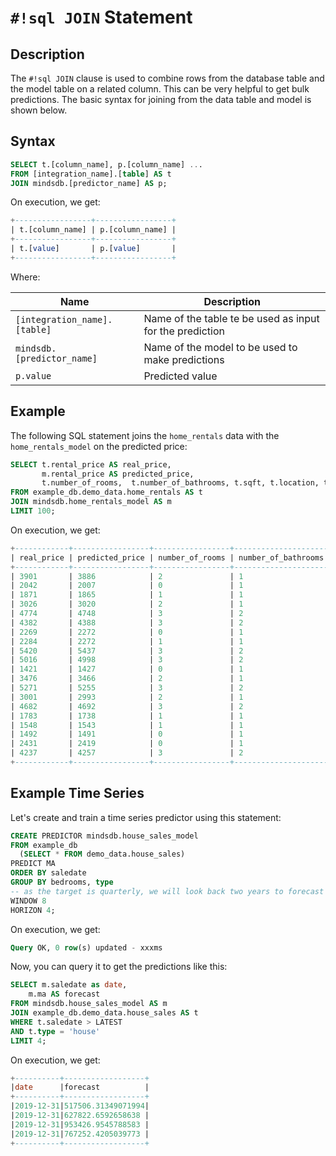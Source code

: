 # `#!sql JOIN` Statement

## Description

The `#!sql JOIN` clause is used to combine rows from the database table and the model table on a related column. This can be very helpful to get bulk predictions. The basic syntax for joining from the data table and model is shown below.

## Syntax

```sql
SELECT t.[column_name], p.[column_name] ...
FROM [integration_name].[table] AS t
JOIN mindsdb.[predictor_name] AS p;
```

On execution, we get:

```sql
+-----------------+-----------------+
| t.[column_name] | p.[column_name] |
+-----------------+-----------------+
| t.[value]       | p.[value]       |
+-----------------+-----------------+
```

Where:

| Name                                | Description                                              |
| ----------------------------------- | -------------------------------------------------------- |
| `[integration_name].[table]`        | Name of the table te be used as input for the prediction |
| `mindsdb.[predictor_name]`          | Name of the model to be used to make predictions         |
| `p.value`                           | Predicted value                                          |

## Example

The following SQL statement joins the `home_rentals` data with the `home_rentals_model` on the predicted price:

```sql
SELECT t.rental_price AS real_price, 
       m.rental_price AS predicted_price,
       t.number_of_rooms,  t.number_of_bathrooms, t.sqft, t.location, t.days_on_market 
FROM example_db.demo_data.home_rentals AS t 
JOIN mindsdb.home_rentals_model AS m 
LIMIT 100;
```

On execution, we get:

```sql
+------------+-----------------+-----------------+---------------------+------+----------+----------------+
| real_price | predicted_price | number_of_rooms | number_of_bathrooms | sqft | location | days_on_market |
+------------+-----------------+-----------------+---------------------+------+----------+----------------+
| 3901       | 3886            | 2               | 1                   | 917  | great    | 13             |
| 2042       | 2007            | 0               | 1                   | 194  | great    | 10             |
| 1871       | 1865            | 1               | 1                   | 543  | poor     | 18             |
| 3026       | 3020            | 2               | 1                   | 503  | good     | 10             |
| 4774       | 4748            | 3               | 2                   | 1066 | good     | 13             |
| 4382       | 4388            | 3               | 2                   | 816  | poor     | 25             |
| 2269       | 2272            | 0               | 1                   | 461  | great    | 6              |
| 2284       | 2272            | 1               | 1                   | 333  | great    | 6              |
| 5420       | 5437            | 3               | 2                   | 1124 | great    | 9              |
| 5016       | 4998            | 3               | 2                   | 1204 | good     | 7              |
| 1421       | 1427            | 0               | 1                   | 538  | poor     | 43             |
| 3476       | 3466            | 2               | 1                   | 890  | good     | 6              |
| 5271       | 5255            | 3               | 2                   | 975  | great    | 6              |
| 3001       | 2993            | 2               | 1                   | 564  | good     | 13             |
| 4682       | 4692            | 3               | 2                   | 953  | good     | 10             |
| 1783       | 1738            | 1               | 1                   | 493  | poor     | 24             |
| 1548       | 1543            | 1               | 1                   | 601  | poor     | 47             |
| 1492       | 1491            | 0               | 1                   | 191  | good     | 12             |
| 2431       | 2419            | 0               | 1                   | 511  | great    | 1              |
| 4237       | 4257            | 3               | 2                   | 916  | poor     | 36             |
+------------+-----------------+-----------------+---------------------+------+----------+----------------+
```

## Example Time Series

Let's create and train a time series predictor using this statement:

```sql
CREATE PREDICTOR mindsdb.house_sales_model
FROM example_db
  (SELECT * FROM demo_data.house_sales)
PREDICT MA
ORDER BY saledate
GROUP BY bedrooms, type
-- as the target is quarterly, we will look back two years to forecast the next one
WINDOW 8
HORIZON 4;  
```

On execution, we get:

```sql
Query OK, 0 row(s) updated - xxxms
```

Now, you can query it to get the predictions like this:

```sql
SELECT m.saledate as date,
    m.ma AS forecast
FROM mindsdb.house_sales_model AS m 
JOIN example_db.demo_data.house_sales AS t
WHERE t.saledate > LATEST
AND t.type = 'house'
LIMIT 4;
```

On execution, we get:

```sql
+----------+------------------+
|date      |forecast          |
+----------+------------------+
|2019-12-31|517506.31349071994|
|2019-12-31|627822.6592658638 |
|2019-12-31|953426.9545788583 |
|2019-12-31|767252.4205039773 |
+----------+------------------+
```
